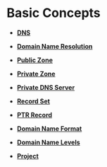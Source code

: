 # Basic Concepts<a name="en-us_topic_0035467690"></a>

-   **[DNS](dns.md)**  

-   **[Domain Name Resolution](domain-name-resolution.md)**  

-   **[Public Zone](public-zone.md)**  

-   **[Private Zone](private-zone.md)**  

-   **[Private DNS Server](private-dns-server.md)**  

-   **[Record Set](record-set.md)**  

-   **[PTR Record](ptr-record.md)**  

-   **[Domain Name Format](domain-name-format.md)**  

-   **[Domain Name Levels](domain-name-levels.md)**  

-   **[Project](project.md)**  


